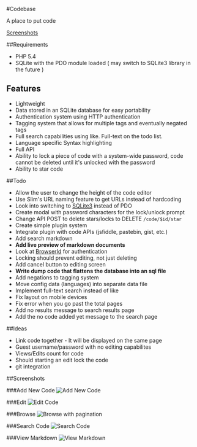 #Codebase

A place to put code

[Screenshots](https://github.com/galen/Codebase#screenshots)

##Requirements

 - PHP 5.4
 - SQLite with the PDO module loaded ( may switch to SQLite3 library in the future )

## Features

- Lightweight
- Data stored in an SQLite database for easy portability
- Authentication system using HTTP authentication
- Tagging system that allows for multiple tags and eventually negated tags
- Full search capabilities using like. Full-text on the todo list.
- Language specific Syntax highlighting
- Full API
- Ability to lock a piece of code with a system-wide password, code cannot be deleted until it's unlocked with the password
- Ability to star code

##Todo

- Allow the user to change the height of the code editor
- Use Slim's URL naming feature to get URLs instead of hardcoding
- Look into switching to [SQLite3](http://de2.php.net/manual/en/book.sqlite3.php) instead of PDO
- Create modal with password characters for the lock/unlock prompt
- Change API POST to delete stars/locks to DELETE `/code/$id/star`
- Create simple plugin system
- Integrate plugin with code APIs (jsfiddle, pastebin, gist, etc.)
- Add search markdown
- **Add live preview of markdown documents**
- Look at [BrowserId](https://login.persona.org/) for authentication
- Locking should prevent editing, not just deleting
- Add cancel button to editing screen
- **Write dump code that flattens the database into an sql file**
- Add negations to tagging system
- Move config data (languages) into separate data file
- Implement full-text search instead of like
- Fix layout on mobile devices
- Fix error when you go past the total pages
- Add no results message to search results page
- Add the no code added yet message to the search page

##Ideas

- Link code together - It will be displayed on the same page
- Guest username/password with no editing capabilites
- Views/Edits count for code
- Should starting an edit lock the code
- git integration

##Screenshots

###Add New Code
![Add New Code](http://www.galengrover.com/images/codebase/new.png)

###Edit
![Edit Code](http://www.galengrover.com/images/codebase/edit.png)

###Browse
![Browse with pagination](http://www.galengrover.com/images/codebase/browse.png)

###Search Code
![Search Code](http://www.galengrover.com/images/codebase/search.png)

###View Markdown
![View Markdown](http://www.galengrover.com/images/codebase/view_markdown.png)

